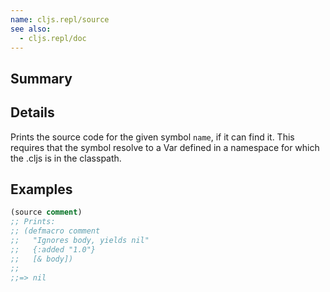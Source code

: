 ```yaml
---
name: cljs.repl/source
see also:
  - cljs.repl/doc
---
```


## Summary

## Details

Prints the source code for the given symbol `name`, if it can find it.  This
requires that the symbol resolve to a Var defined in a namespace for which the
.cljs is in the classpath.

## Examples

```clj
(source comment)
;; Prints:
;; (defmacro comment
;;   "Ignores body, yields nil"
;;   {:added "1.0"}
;;   [& body])
;;
;;=> nil
```

